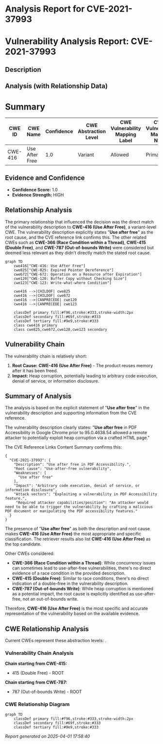 # Analysis Report for CVE-2021-37993

# Vulnerability Analysis Report: CVE-2021-37993

## Description



## Analysis (with Relationship Data)

# Summary
| CWE ID | CWE Name | Confidence | CWE Abstraction Level | CWE Vulnerability Mapping Label | CWE-Vulnerability Mapping Notes |
|---|---|---|---|---|---|
| CWE-416 | Use After Free | 1.0 | Variant | Allowed | Primary CWE |

## Evidence and Confidence

*   **Confidence Score:** 1.0
*   **Evidence Strength:** HIGH

## Relationship Analysis
The primary relationship that influenced the decision was the direct match of the vulnerability description to **CWE-416 (Use After Free)**, a variant-level CWE. The vulnerability description explicitly states "**Use after free**" as the root cause, and the CVE reference link confirms this. The other related CWEs such as **CWE-366 (Race Condition within a Thread)**, **CWE-415 (Double Free)**, and **CWE-787 (Out-of-bounds Write)** were considered but deemed less relevant as they didn't directly match the stated root cause.

```mermaid
graph TD
    cwe416["CWE-416: Use After Free"]
    cwe825["CWE-825: Expired Pointer Dereference"]
    cwe672["CWE-672: Operation on a Resource after Expiration"]
    cwe120["CWE-120: Buffer Copy without Checking Size"]
    cwe123["CWE-123: Write-what-where Condition"]

    cwe416 -->|CHILDOF| cwe825
    cwe416 -->|CHILDOF| cwe672
    cwe416 -->|CANPRECEDE| cwe120
    cwe416 -->|CANPRECEDE| cwe123
    
    classDef primary fill:#f96,stroke:#333,stroke-width:2px
    classDef secondary fill:#69f,stroke:#333
    classDef tertiary fill:#9e9,stroke:#333
    class cwe416 primary
    class cwe825,cwe672,cwe120,cwe123 secondary
```

## Vulnerability Chain
The vulnerability chain is relatively short:
1.  **Root Cause:** **CWE-416 (Use After Free)** - The product reuses memory after it has been freed.
2.  **Impact:** Heap corruption, potentially leading to arbitrary code execution, denial of service, or information disclosure.

## Summary of Analysis
The analysis is based on the explicit statement of "**Use after free**" in the vulnerability description and supporting information from the CVE reference.

The vulnerability description clearly states: "**Use after free** in PDF Accessibility in Google Chrome prior to 95.0.4638.54 allowed a remote attacker to potentially exploit heap corruption via a crafted HTML page."

The CVE Reference Links Content Summary confirms this:
```
{
  "CVE-2021-37993": {
    "Description": "Use after free in PDF Accessibility.",
    "Root cause": "Use-after-free vulnerability",
    "Weaknesses": [
      "Use after free"
    ],
    "Impact": "Arbitrary code execution, denial of service, or information disclosure",
    "Attack vectors": "Exploiting a vulnerability in PDF Accessibility feature.",
     "Required attacker capabilities/position": "An attacker would need to be able to trigger the vulnerability by crafting a malicious PDF document or manipulating the PDF accessibility features."
  }
}
```
The presence of "**Use after free**" as both the description and root cause makes **CWE-416 (Use After Free)** the most appropriate and specific classification. The retriever results also list **CWE-416 (Use After Free)** as the top candidate.

Other CWEs considered:
*   **CWE-366 (Race Condition within a Thread)**: While concurrency issues can sometimes lead to use-after-free vulnerabilities, there's no direct evidence of a race condition in the provided description.
*   **CWE-415 (Double Free)**: Similar to race conditions, there's no direct indication of a double-free in the vulnerability description.
*   **CWE-787 (Out-of-bounds Write)**: While heap corruption is mentioned as a potential impact, the root cause is explicitly identified as use-after-free, not an out-of-bounds write.

Therefore, **CWE-416 (Use After Free)** is the most specific and accurate representation of the vulnerability based on the available evidence.


## CWE Relationship Analysis

Current CWEs represent these abstraction levels: .


### Vulnerability Chain Analysis

**Chain starting from CWE-415:**
- 415 (Double Free) - ROOT


**Chain starting from CWE-787:**
- 787 (Out-of-bounds Write) - ROOT



### CWE Relationship Diagram

```mermaid
graph TD
    classDef primary fill:#f96,stroke:#333,stroke-width:2px
    classDef secondary fill:#69f,stroke:#333
    classDef tertiary fill:#9e9,stroke:#333
```



*Report generated on 2025-04-01 17:58:40*
